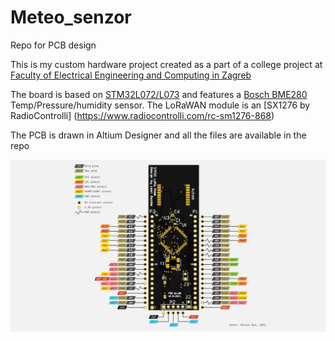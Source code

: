 # Meteo_senzor
 Repo for PCB design

This is my custom hardware project created as a part of a college project at [Faculty of Electrical Engineering and Computing in Zagreb ](https://www.fer.unizg.hr/en "FER")

The board is based on [STM32L072/L073](https://www.st.com/en/microcontrollers-microprocessors/stm32l073rz.html) and features a [Bosch BME280](https://www.bosch-sensortec.com/products/environmental-sensors/humidity-sensors-bme280/) Temp/Pressure/humidity sensor. The LoRaWAN module is an [SX1276 by RadioControlli] (https://www.radiocontrolli.com/rc-sm1276-868) 

The PCB is drawn in Altium Designer and all the files are available in the repo


![alt text](https://github.com/mrleongalaxyum/STM32-LoRa-Node/blob/master/pinout.png)
